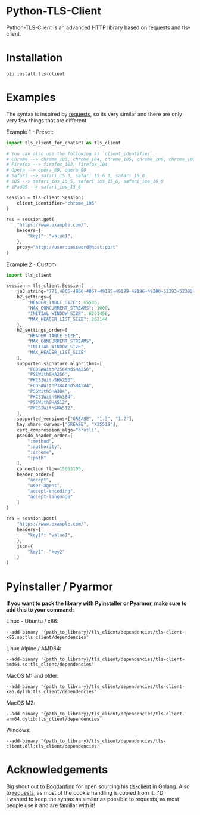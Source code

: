 # Python-TLS-Client

Python-TLS-Client is an advanced HTTP library based on requests and tls-client.

# Installation

```
pip install tls-client
```

# Examples

The syntax is inspired by [requests](https://github.com/psf/requests), so its very similar and there are only very few things that are different.

Example 1 - Preset:

```python
import tls_client_for_chatGPT as tls_client

# You can also use the following as `client_identifier`:
# Chrome --> chrome_103, chrome_104, chrome_105, chrome_106, chrome_107, chrome_108
# Firefox --> firefox_102, firefox_104
# Opera --> opera_89, opera_90
# Safari --> safari_15_3, safari_15_6_1, safari_16_0
# iOS --> safari_ios_15_5, safari_ios_15_6, safari_ios_16_0
# iPadOS --> safari_ios_15_6

session = tls_client.Session(
    client_identifier="chrome_105"
)

res = session.get(
    "https://www.example.com/",
    headers={
        "key1": "value1",
    },
    proxy="http://user:password@host:port"
)
```

Example 2 - Custom:

```python
import tls_client

session = tls_client.Session(
    ja3_string="771,4865-4866-4867-49195-49199-49196-49200-52393-52392-49171-49172-156-157-47-53,0-23-65281-10-11-35-16-5-13-18-51-45-43-27-17513,29-23-24,0",
    h2_settings={
        "HEADER_TABLE_SIZE": 65536,
        "MAX_CONCURRENT_STREAMS": 1000,
        "INITIAL_WINDOW_SIZE": 6291456,
        "MAX_HEADER_LIST_SIZE": 262144
    },
    h2_settings_order=[
        "HEADER_TABLE_SIZE",
        "MAX_CONCURRENT_STREAMS",
        "INITIAL_WINDOW_SIZE",
        "MAX_HEADER_LIST_SIZE"
    ],
    supported_signature_algorithms=[
        "ECDSAWithP256AndSHA256",
        "PSSWithSHA256",
        "PKCS1WithSHA256",
        "ECDSAWithP384AndSHA384",
        "PSSWithSHA384",
        "PKCS1WithSHA384",
        "PSSWithSHA512",
        "PKCS1WithSHA512",
    ],
    supported_versions=["GREASE", "1.3", "1.2"],
    key_share_curves=["GREASE", "X25519"],
    cert_compression_algo="brotli",
    pseudo_header_order=[
        ":method",
        ":authority",
        ":scheme",
        ":path"
    ],
    connection_flow=15663105,
    header_order=[
        "accept",
        "user-agent",
        "accept-encoding",
        "accept-language"
    ]
)

res = session.post(
    "https://www.example.com/",
    headers={
        "key1": "value1",
    },
    json={
        "key1": "key2"
    }
)
```

# Pyinstaller / Pyarmor

**If you want to pack the library with Pyinstaller or Pyarmor, make sure to add this to your command:**

Linux - Ubuntu / x86:

```
--add-binary '{path_to_library}/tls_client/dependencies/tls-client-x86.so:tls_client/dependencies'
```

Linux Alpine / AMD64:

```
--add-binary '{path_to_library}/tls_client/dependencies/tls-client-amd64.so:tls_client/dependencies'
```

MacOS M1 and older:

```
--add-binary '{path_to_library}/tls_client/dependencies/tls-client-x86.dylib:tls_client/dependencies'
```

MacOS M2:

```
--add-binary '{path_to_library}/tls_client/dependencies/tls-client-arm64.dylib:tls_client/dependencies'
```

Windows:

```
--add-binary '{path_to_library}/tls_client/dependencies/tls-client.dll;tls_client/dependencies'
```

# Acknowledgements

Big shout out to [Bogdanfinn](https://github.com/bogdanfinn) for open sourcing his [tls-client](https://github.com/bogdanfinn/tls-client) in Golang.
Also to [requests](https://github.com/psf/requests), as most of the cookie handling is copied from it. :'D
<br/>
I wanted to keep the syntax as similar as possible to requests, as most people use it and are familiar with it!
